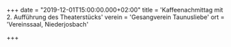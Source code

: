 +++
date = "2019-12-01T15:00:00.000+02:00"
title = 'Kaffeenachmittag mit 2. Aufführung des Theaterstücks'
verein = 'Gesangverein Taunusliebe'
ort = 'Vereinssaal, Niederjosbach'

+++

      